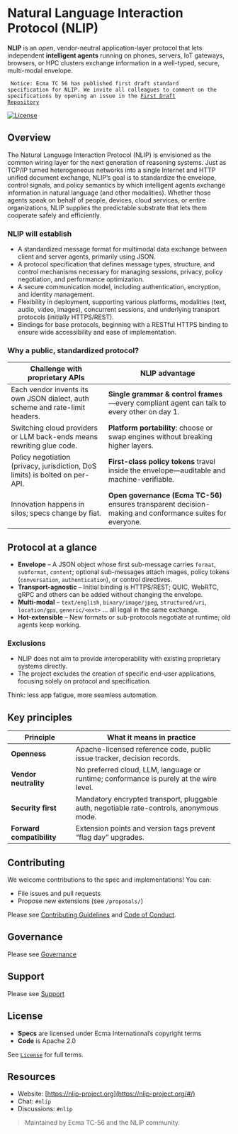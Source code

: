# Natural Language Interaction Protocol (NLIP)

**NLIP** is an *open*, vendor-neutral application-layer protocol that lets independent **intelligent agents** running on phones, servers, IoT gateways, browsers, or HPC clusters exchange information in a well-typed, secure, multi-modal envelope. 

<code> Notice: Ecma TC 56 has published first draft standard specification for NLIP. We invite all colleagues to comment on the specifications by opening an issue in the [First Draft Repository](https://github.com/nlip-project/ecma_draft1) </code>

[![License](https://img.shields.io/badge/License-Apache--2.0-blue)](./LICENSE)

## Overview

The Natural Language Interaction Protocol (NLIP) is envisioned as the common wiring layer for the next generation of reasoning systems. Just as TCP/IP turned heterogeneous networks into a single Internet and HTTP unified document exchange, NLIP’s goal is to standardize the envelope, control signals, and policy semantics by which intelligent agents exchange information in natural language (and other modalities). Whether those agents speak on behalf of people, devices, cloud services, or entire organizations, NLIP supplies the predictable substrate that lets them cooperate safely and efficiently.

### NLIP will establish
- A standardized message format for multimodal data exchange between client and server agents, primarily using JSON.
- A protocol specification that defines message types, structure, and control mechanisms necessary for managing sessions, privacy, policy negotiation, and performance optimization.
- A secure communication model, including authentication, encryption, and identity management.
- Flexibility in deployment, supporting various platforms, modalities (text, audio, video, images), concurrent sessions, and underlying transport protocols (initially HTTPS/REST).
- Bindings for base protocols, beginning with a RESTful HTTPS binding to ensure wide accessibility and ease of implementation.

### Why a public, standardized protocol?

| Challenge with proprietary APIs | NLIP advantage |
|---------------------------------|----------------|
| Each vendor invents its own JSON dialect, auth scheme and rate-limit headers. | **Single grammar & control frames**—every compliant agent can talk to every other on day 1. |
| Switching cloud providers or LLM back-ends means rewriting glue code. | **Platform portability**: choose or swap engines without breaking higher layers. |
| Policy negotiation (privacy, jurisdiction, DoS limits) is bolted on per-API. | **First-class policy tokens** travel inside the envelope—auditable and machine-verifiable. |
| Innovation happens in silos; specs change by fiat. | **Open governance (Ecma TC-56)** ensures transparent decision-making and conformance suites for everyone. |

## Protocol at a glance

* **Envelope** – A JSON object whose first sub-message carries `format`, `subformat`, `content`; optional sub-messages attach images, policy tokens (`conversation`, `authentication`), or control directives.
* **Transport-agnostic** – Initial binding is HTTPS/REST; QUIC, WebRTC, gRPC and others can be added without changing the envelope.
* **Multi-modal** – `text/english`, `binary/image/jpeg`, `structured/uri`, `location/gps`, `generic/<ext>` … all legal in the same exchange.
* **Hot-extensible** – New formats or sub-protocols negotiate at runtime; old agents keep working.

### Exclusions
- NLIP does not aim to provide interoperability with existing proprietary systems directly.
- The project excludes the creation of specific end-user applications, focusing solely on protocol and specification.

Think: less app fatigue, more seamless automation.

## Key principles

| Principle | What it means in practice |
|-----------|---------------------------|
| **Openness** | Apache-licensed reference code, public issue tracker, decision records. |
| **Vendor neutrality** | No preferred cloud, LLM, language or runtime; conformance is purely at the wire level. |
| **Security first** | Mandatory encrypted transport, pluggable auth, negotiable rate-controls, anonymous mode. |
| **Forward compatibility** | Extension points and version tags prevent “flag day” upgrades. |

## Contributing

We welcome contributions to the spec and implementations! You can:

- File issues and pull requests
- Propose new extensions (see `/proposals/`)

Please see [Contributing Guidelines](./CONTRIBUTING.md) and [Code of Conduct](./CODE_OF_CONDUCT.md).

## Governance

Please see [Governance](./GOVERNANCE.md)

## Support

Please see [Support](./SUPPORT.md)

## License

- **Specs** are licensed under Ecma International’s copyright terms
- **Code** is Apache 2.0

See [`License`](./LICENSE) for full terms.

## Resources

- Website: [https://nlip-project.org](https://nlip-project.org/#/)
- Chat: `#nlip`
- Discussions: `#nlip`

> Maintained by Ecma TC-56 and the NLIP community.
